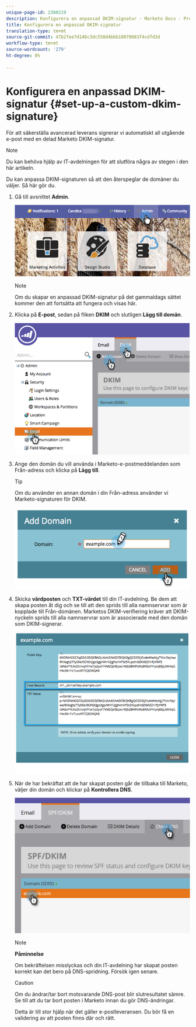 ```yaml
---
unique-page-id: 2360219
description: Konfigurera en anpassad DKIM-signatur - Marketo Docs - Produktdokumentation
title: Konfigurera en anpassad DKIM-signatur
translation-type: tm+mt
source-git-commit: 47b2fee7d146c3dc558d4bbb10070683f4cdfd3d
workflow-type: tm+mt
source-wordcount: '279'
ht-degree: 0%

---
```



# Konfigurera en anpassad DKIM-signatur {#set-up-a-custom-dkim-signature}

För att säkerställa avancerad leverans signerar vi automatiskt all utgående e-post med en delad Marketo DKIM-signatur.

>[!NOTE]
>
>Du kan behöva hjälp av IT-avdelningen för att slutföra några av stegen i den här artikeln.

Du kan anpassa DKIM-signaturen så att den återspeglar de domäner du väljer. Så här gör du.

1. Gå till avsnittet **Admin**.

   ![](assets/adminhand.png)

   >[!NOTE]
   >
   >
   >Om du skapar en anpassad DKIM-signatur på det gammaldags sättet kommer den att fortsätta att fungera och visas här.

1. Klicka på **E-post**, sedan på fliken **DKIM** och slutligen **Lägg till domän**.

   ![](assets/image2014-9-18-15-3a39-3a30.png)

1. Ange den domän du vill använda i Marketo-e-postmeddelanden som Från-adress och klicka på **Lägg till**.

   >[!TIP]
   >
   >
   >Om du använder en annan domän i din Från-adress använder vi Marketo-signaturen för DKIM.

   ![](assets/image2014-9-18-15-3a40-3a28.png)

1. Skicka **värdposten** och **TXT-värdet** till din IT-avdelning. Be dem att skapa posten åt dig och se till att den sprids till alla namnservrar som är kopplade till Från-domänen. Marketos DKIM-verifiering kräver att DKIM-nyckeln sprids till alla namnservrar som är associerade med den domän som DKIM-signerar.

   ![](assets/image2014-9-18-15-3a40-3a44.png)

1. När de har bekräftat att de har skapat posten går de tillbaka till Marketo, väljer din domän och klickar på **Kontrollera DNS**.

   ![](assets/check.png)

   >[!NOTE]
   >
   >**Påminnelse**
   >
   >Om bekräftelsen misslyckas och din IT-avdelning har skapat posten korrekt kan det bero på DNS-spridning. Försök igen senare.

   >[!CAUTION]
   >
   >
   >Om du ändrar/tar bort motsvarande DNS-post blir slutresultatet sämre. Se till att du tar bort posten i Marketo innan du gör DNS-ändringar.

   Detta är till stor hjälp när det gäller e-postleveransen. Du bör få en validering av att posten finns där och rätt.

